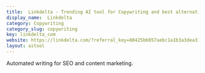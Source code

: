 ```yaml
---
title:  Linkdelta - Trending AI tool for Copywriting and best alternatives
display_name:  Linkdelta
category: Copywriting
category_slug: copywriting
key: linkdelta_com
website: https://linkdelta.com/?referral_key=88425b6057aebc1a1b3a3dea31e85d08
layout: aitool
---
```


Automated writing for SEO and content marketing.
